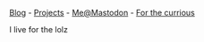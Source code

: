 <a href="https://blog.0xfab1.net">Blog</a> - <a href="https://0xfab1.net">Projects</a> - <a rel="me" href="https://social.lol/@yolo">Me@Mastodon</a> - <a href="https://www.youtube.com/watch?v=LLFhKaqnWwk">For the currious</a>

I live for the lolz
